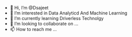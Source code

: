 - 👋 Hi, I’m @Dsajeet
- 👀 I’m interested in Data Analyticd And Machine Learning
- 🌱 I’m currently learning Driverless Technolgy
- 💞️ I’m looking to collaborate on ...
- 📫 How to reach me ...

<!---
Dsajeet/Dsajeet is a ✨ special ✨ repository because its `README.md` (this file) appears on your GitHub profile.
You can click the Preview link to take a look at your changes.
--->
